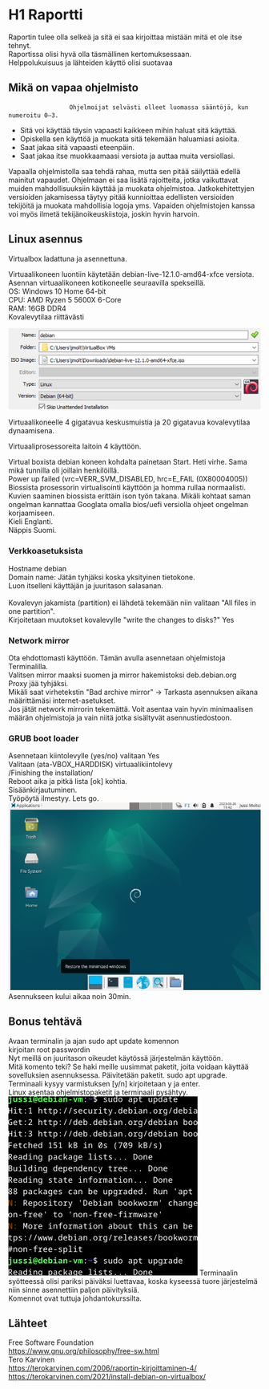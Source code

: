 # H1 Raportti
Raportin tulee olla selkeä ja sitä ei saa kirjoittaa mistään mitä et ole itse tehnyt. <br>
Raportissa olisi hyvä olla täsmällinen kertomuksessaan. <br>
Helppolukuisuus ja lähteiden käyttö olisi suotavaa <br>


## Mikä on vapaa ohjelmisto
                     Ohjelmoijat selvästi olleet luomassa sääntöjä, kun numeroitu 0–3.
-	Sitä voi käyttää täysin vapaasti kaikkeen mihin haluat sitä käyttää.
-	Opiskella sen käyttöä ja muokata sitä tekemään haluamiasi asioita.
-	Saat jakaa sitä vapaasti eteenpäin.
-	Saat jakaa itse muokkaamaasi versiota ja auttaa muita versiollasi.

Vapaalla ohjelmistolla saa tehdä rahaa, mutta sen pitää säilyttää edellä mainitut vapaudet. Ohjelmaan ei saa lisätä rajoitteita, jotka vaikuttavat muiden mahdollisuuksiin käyttää ja muokata ohjelmistoa.
Jatkokehitettyjen versioiden jakamisessa täytyy pitää kunnioittaa edellisten versioiden tekijöitä ja muokata mahdollisia logoja yms. Vapaiden ohjelmistojen kanssa voi myös ilmetä tekijänoikeuskiistoja, joskin hyvin harvoin.


## Linux asennus


Virtualbox ladattuna ja asennettuna. 

Virtuaalikoneen luontiin käytetään debian-live-12.1.0-amd64-xfce versiota.
Asennan virtuaalikoneen kotikoneelle seuraavilla spekseillä. <br>
OS: Windows 10 Home 64-bit<br>
CPU: AMD Ryzen 5 5600X 6-Core<br>
RAM: 16GB DDR4<br>
Kovalevytilaa riittävästi<br>

![Description](debian64.png)

Virtuaalikoneelle 4 gigatavua keskusmuistia ja 20 gigatavua kovalevytilaa dynaamisena.<br>

Virtuaaliprosessoreita laitoin 4 käyttöön. <br>

Virtual boxista debian koneen kohdalta painetaan Start.
Heti virhe. Sama mikä tunnilla oli joillain henkilöillä.<br>
Power up failed (vrc=VERR_SVM_DISABLED, hrc=E_FAIL (0X80004005))<br>
Biossista prosessorin virtualisointi käyttöön ja homma rullaa normaalisti.<br>
Kuvien saaminen biossista erittäin ison työn takana. Mikäli kohtaat saman ongelman kannattaa Googlata omalla bios/uefi versiolla ohjeet ongelman korjaamiseen. <br>
Kieli Englanti.<br>
Näppis Suomi.<br>
### Verkkoasetuksista <br>
Hostname debian <br>
Domain name: Jätän tyhjäksi koska yksityinen tietokone. <br>
Luon itselleni käyttäjän ja juuritason salasanan. <br>
<br>
Kovalevyn jakamista (partition) ei lähdetä tekemään niin valitaan "All files in one partition". <br>
Kirjoitetaan muutokset kovalevylle "write the changes to disks?" Yes <br>
### Network mirror <br>
Ota ehdottomasti käyttöön. Tämän avulla asennetaan ohjelmistoja Terminalilla. <br>
Valitsen mirror maaksi suomen ja mirror hakemistoksi deb.debian.org <br>
Proxy jää tyhjäksi. <br>
Mikäli saat virhetekstin "Bad archive mirror" -> Tarkasta asennuksen aikana määrittämäsi internet-asetukset. <br>
Jos jätät network mirrorin tekemättä. Voit asentaa vain hyvin minimaalisen määrän ohjelmistoja ja vain niitä jotka sisältyvät asennustiedostoon. <br>
### GRUB boot loader
Asennetaan kiintolevylle (yes/no) valitaan Yes <br>
Valitaan (ata-VBOX_HARDDISK) virtuaalikiintolevy <br>
/Finishing the installation/ <br>
Reboot aika ja pitkä lista [ok] kohtia.<br>
Sisäänkirjautuminen.<br>
Työpöytä ilmestyy. Lets go.<br>
![Description](työp.png)
Asennukseen kului aikaa noin 30min.
## Bonus tehtävä
Avaan terminalin ja ajan sudo apt update komennon <br>
kirjoitan root passwordin <br>
Nyt meillä on juuritason oikeudet käytössä järjestelmän käyttöön.<br>
Mitä komento teki? Se haki meille uusimmat paketit, joita voidaan käyttää sovelluksien asennuksessa.
Päivitetään paketit. sudo apt upgrade. <br>
Terminaali kysyy varmistuksen [y/n] kirjoitetaan y ja enter. <br>
Linux asentaa ohjelmistopaketit ja terminaali pysähtyy.<br>
![Description](sudo.png)
Terminaalin syötteessä olisi pariksi päiväksi luettavaa, koska kyseessä tuore järjestelmä niin sinne asennettiin paljon päivityksiä. <br>
Komennot ovat tuttuja johdantokurssilta.<br>
## Lähteet
Free Software Foundation <br>
https://www.gnu.org/philosophy/free-sw.html <br>
Tero Karvinen <br>
https://terokarvinen.com/2006/raportin-kirjoittaminen-4/ <br>
https://terokarvinen.com/2021/install-debian-on-virtualbox/ <br>
